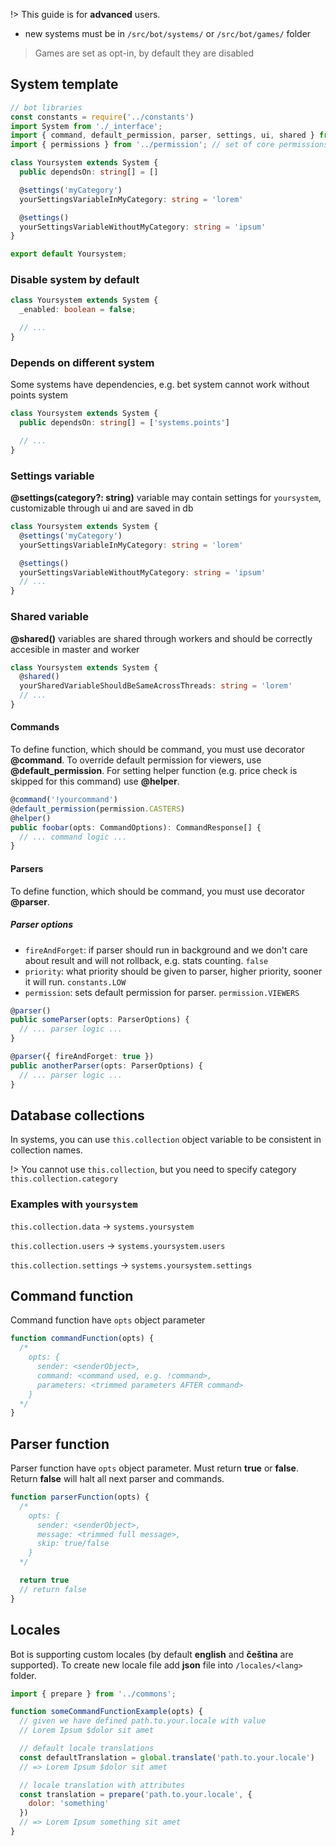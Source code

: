 !> This guide is for **advanced** users.

* new systems must be in `/src/bot/systems/` or `/src/bot/games/` folder

> Games are set as opt-in, by default they are disabled

## System template

``` typescript
// bot libraries
const constants = require('../constants')
import System from './_interface';
import { command, default_permission, parser, settings, ui, shared } from '../decorators';
import { permissions } from '../permission'; // set of core permissions

class Yoursystem extends System {
  public dependsOn: string[] = []

  @settings('myCategory')
  yourSettingsVariableInMyCategory: string = 'lorem'

  @settings()
  yourSettingsVariableWithoutMyCategory: string = 'ipsum'
}

export default Yoursystem;
```

### Disable system by default

``` typescript
class Yoursystem extends System {
  _enabled: boolean = false;

  // ...
}
```


### Depends on different system

Some systems have dependencies, e.g. bet system cannot work without points system

``` typescript
class Yoursystem extends System {
  public dependsOn: string[] = ['systems.points']

  // ...
}
```

### Settings variable

**@settings(category?: string)** variable may contain settings for `yoursystem`,
customizable through ui and are saved in db

``` typescript
class Yoursystem extends System {
  @settings('myCategory')
  yourSettingsVariableInMyCategory: string = 'lorem'

  @settings()
  yourSettingsVariableWithoutMyCategory: string = 'ipsum'
  // ...
}
```

### Shared variable

**@shared()** variables are shared through workers and should be correctly accesible
in master and worker

``` typescript
class Yoursystem extends System {
  @shared()
  yourSharedVariableShouldBeSameAcrossThreads: string = 'lorem'
  // ...
}
```

#### Commands

To define function, which should be command, you must use decorator **@command**.
To override default permission for viewers, use **@default_permission**.
For setting helper function (e.g. price check is skipped for this command) use **@helper**.

``` javascript
@command('!yourcommand')
@default_permission(permission.CASTERS)
@helper()
public foobar(opts: CommandOptions): CommandResponse[] {
  // ... command logic ...
}
```

#### Parsers

To define function, which should be command, you must use decorator **@parser**.

##### Parser options

* `fireAndForget`: if parser should run in background and we don't care about
  result and will not rollback, e.g. stats counting. `false`
* `priority`: what priority should be given to parser, higher priority, sooner
  it will run. `constants.LOW`
* `permission`: sets default permission for parser. `permission.VIEWERS`

``` typescript
@parser()
public someParser(opts: ParserOptions) {
  // ... parser logic ...
}

@parser({ fireAndForget: true })
public anotherParser(opts: ParserOptions) {
  // ... parser logic ...
}
```

## Database collections

In systems, you can use `this.collection` object variable to be consistent
in collection names.

!> You cannot use `this.collection`, but you need to specify category `this.collection.category`

### Examples with `yoursystem`

`this.collection.data` -> `systems.yoursystem`

`this.collection.users` -> `systems.yoursystem.users`

`this.collection.settings` -> `systems.yoursystem.settings`

## Command function

Command function have `opts` object parameter

``` javascript
function commandFunction(opts) {
  /*
    opts: {
      sender: <senderObject>,
      command: <command used, e.g. !command>,
      parameters: <trimmed parameters AFTER command>
    }
  */
}
```

## Parser function

Parser function have `opts` object parameter. Must return **true** or **false**.
Return **false** will halt all next parser and commands.

``` javascript
function parserFunction(opts) {
  /*
    opts: {
      sender: <senderObject>,
      message: <trimmed full message>,
      skip: true/false
    }
  */

  return true
  // return false
}
```

## Locales

Bot is supporting custom locales (by default **english** and **čeština** are supported).
To create new locale file add **json** file into `/locales/<lang>` folder.

``` javascript
import { prepare } from '../commons';

function someCommandFunctionExample(opts) {
  // given we have defined path.to.your.locale with value
  // Lorem Ipsum $dolor sit amet

  // default locale translations
  const defaultTranslation = global.translate('path.to.your.locale')
  // => Lorem Ipsum $dolor sit amet

  // locale translation with attributes
  const translation = prepare('path.to.your.locale', {
    dolor: 'something'
  })
  // => Lorem Ipsum something sit amet
}
```